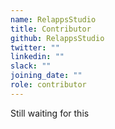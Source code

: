 ```yaml
---
name: RelappsStudio
title: Contributor
github: RelappsStudio
twitter: ""
linkedin: ""
slack: ""
joining_date: ""
role: contributor
---
```


Still waiting for this
